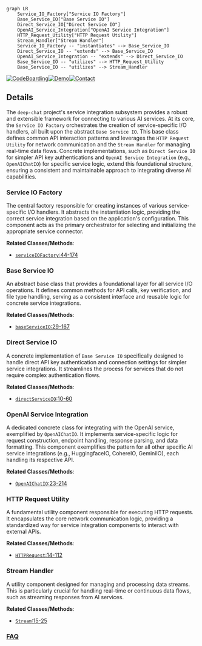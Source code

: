 ```mermaid
graph LR
    Service_IO_Factory["Service IO Factory"]
    Base_Service_IO["Base Service IO"]
    Direct_Service_IO["Direct Service IO"]
    OpenAI_Service_Integration["OpenAI Service Integration"]
    HTTP_Request_Utility["HTTP Request Utility"]
    Stream_Handler["Stream Handler"]
    Service_IO_Factory -- "instantiates" --> Base_Service_IO
    Direct_Service_IO -- "extends" --> Base_Service_IO
    OpenAI_Service_Integration -- "extends" --> Direct_Service_IO
    Base_Service_IO -- "utilizes" --> HTTP_Request_Utility
    Base_Service_IO -- "utilizes" --> Stream_Handler
```

[![CodeBoarding](https://img.shields.io/badge/Generated%20by-CodeBoarding-9cf?style=flat-square)](https://github.com/CodeBoarding/GeneratedOnBoardings)[![Demo](https://img.shields.io/badge/Try%20our-Demo-blue?style=flat-square)](https://www.codeboarding.org/demo)[![Contact](https://img.shields.io/badge/Contact%20us%20-%20contact@codeboarding.org-lightgrey?style=flat-square)](mailto:contact@codeboarding.org)

## Details

The `deep-chat` project's service integration subsystem provides a robust and extensible framework for connecting to various AI services. At its core, the `Service IO Factory` orchestrates the creation of service-specific I/O handlers, all built upon the abstract `Base Service IO`. This base class defines common API interaction patterns and leverages the `HTTP Request Utility` for network communication and the `Stream Handler` for managing real-time data flows. Concrete implementations, such as `Direct Service IO` for simpler API key authentications and `OpenAI Service Integration` (e.g., `OpenAIChatIO`) for specific service logic, extend this foundational structure, ensuring a consistent and maintainable approach to integrating diverse AI capabilities.

### Service IO Factory
The central factory responsible for creating instances of various service-specific I/O handlers. It abstracts the instantiation logic, providing the correct service integration based on the application's configuration. This component acts as the primary orchestrator for selecting and initializing the appropriate service connector.


**Related Classes/Methods**:

- <a href="https://github.com/OvidijusParsiunas/deep-chat/blob/main/component/src/services/serviceIOFactory.ts#L44-L174" target="_blank" rel="noopener noreferrer">`serviceIOFactory`:44-174</a>


### Base Service IO
An abstract base class that provides a foundational layer for all service I/O operations. It defines common methods for API calls, key verification, and file type handling, serving as a consistent interface and reusable logic for concrete service integrations.


**Related Classes/Methods**:

- <a href="https://github.com/OvidijusParsiunas/deep-chat/blob/main/component/src/services/utils/baseServiceIO.ts#L29-L167" target="_blank" rel="noopener noreferrer">`baseServiceIO`:29-167</a>


### Direct Service IO
A concrete implementation of `Base Service IO` specifically designed to handle direct API key authentication and connection settings for simpler service integrations. It streamlines the process for services that do not require complex authentication flows.


**Related Classes/Methods**:

- <a href="https://github.com/OvidijusParsiunas/deep-chat/blob/main/component/src/services/utils/directServiceIO.ts#L10-L60" target="_blank" rel="noopener noreferrer">`directServiceIO`:10-60</a>


### OpenAI Service Integration
A dedicated concrete class for integrating with the OpenAI service, exemplified by `OpenAIChatIO`. It implements service-specific logic for request construction, endpoint handling, response parsing, and data formatting. This component exemplifies the pattern for all other specific AI service integrations (e.g., HuggingfaceIO, CohereIO, GeminiIO), each handling its respective API.


**Related Classes/Methods**:

- <a href="https://github.com/OvidijusParsiunas/deep-chat/blob/main/component/src/services/openAI/openAIChatIO.ts#L23-L214" target="_blank" rel="noopener noreferrer">`OpenAIChatIO`:23-214</a>


### HTTP Request Utility
A fundamental utility component responsible for executing HTTP requests. It encapsulates the core network communication logic, providing a standardized way for service integration components to interact with external APIs.


**Related Classes/Methods**:

- <a href="https://github.com/OvidijusParsiunas/deep-chat/blob/main/component/src/utils/HTTP/HTTPRequest.ts#L14-L112" target="_blank" rel="noopener noreferrer">`HTTPRequest`:14-112</a>


### Stream Handler
A utility component designed for managing and processing data streams. This is particularly crucial for handling real-time or continuous data flows, such as streaming responses from AI services.


**Related Classes/Methods**:

- <a href="https://github.com/OvidijusParsiunas/deep-chat/blob/main/example-servers/node/nestjs/src/services/custom.ts#L15-L25" target="_blank" rel="noopener noreferrer">`Stream`:15-25</a>




### [FAQ](https://github.com/CodeBoarding/GeneratedOnBoardings/tree/main?tab=readme-ov-file#faq)
